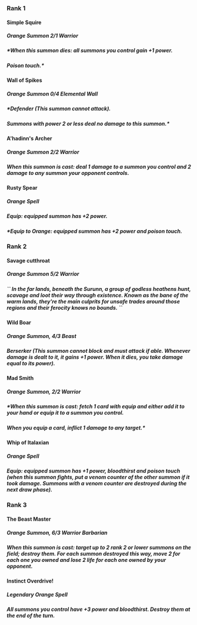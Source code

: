 ### Rank 1

#### Simple Squire
##### Orange Summon 2/1 Warrior
##### *When this summon dies: all summons you control gain +1 power.
##### Poison touch.*

#### Wall of Spikes
##### Orange Summon 0/4 Elemental Wall
##### *Defender (This summon cannot attack).
##### Summons with power 2 or less deal no damage to this summon.*

#### A'hadinn's Archer 
##### Orange Summon 2/2 Warrior
##### *When this summon is cast: deal 1 damage to a summon you control and 2 damage to any summon your opponent controls.*

#### Rusty Spear
##### Orange Spell
##### *Equip: equipped summon has +2 power*.
##### *Equip to Orange: equipped summon has +2 power and poison touch.


### Rank 2

#### Savage cutthroat
##### Orange Summon 5/2 Warrior
##### *\`\` In the far lands, beneath the Surunn, a group of godless heathens hunt, scavage and loot their way through existence. Known as the bane of the warm lands, they're the main culprits for unsafe trades around those regions and their ferocity knows no bounds. \`\`*

#### Wild Boar
##### Orange Summon, 4/3 Beast
##### *Berserker (This summon cannot block and must attack if able. Whenever damage is dealt to it, it gains +1 power. When it dies, you take damage equal to its power).*

#### Mad Smith
##### Orange Summon, 2/2 Warrior
##### *When this summon is cast: fetch 1 card with equip and either add it to your hand or equip it to a summon you control.
##### When you equip a card, inflict 1 damage to any target.*

#### Whip of Italaxian
##### Orange Spell
##### *Equip: equipped summon has +1 power, bloodthirst and poison touch (when this summon fights, put a venom counter of the other summon if it took damage. Summons with a venom counter are destroyed during the next draw phase)*.

### Rank 3

#### The Beast Master
##### Orange Summon, 6/3 Warrior Barbarian
##### When this summon is cast: target up to 2 rank 2 or lower summons on the field; destroy them. For each summon destroyed this way, move 2 for each one you owned and lose 2 life for each one owned by your opponent.

#### Instinct Overdrive!
##### Legendary Orange Spell
##### All summons you control have +3 power and bloodthirst. Destroy them at the end of the turn.
